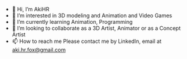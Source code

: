- 👋 Hi, I’m AkiHR
- 👀 I’m interested in 3D modeling and Animation and Video Games
- 🌱 I’m currently learning Animation, Programming
- 💞️ I’m looking to collaborate as a 3D Artist, Animator or as a Concept Artist
- 📫 How to reach me Please contact me by LinkedIn, email at aki.hr.fox@gmail.com
